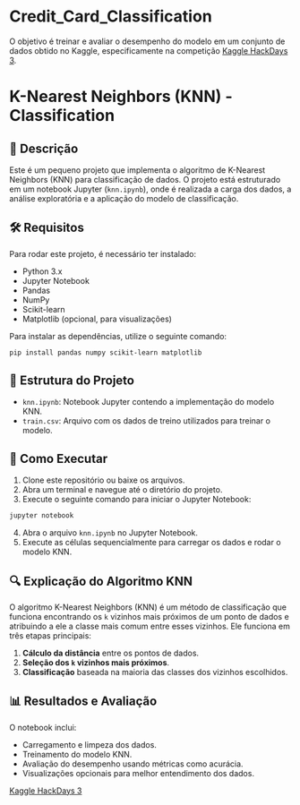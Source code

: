 # Credit_Card_Classification
O objetivo é treinar e avaliar o desempenho do modelo em um conjunto de dados obtido no Kaggle, especificamente na competição [Kaggle HackDays 3](https://www.kaggle.com/competitions/cdshackdays3).
# K-Nearest Neighbors (KNN) - Classification

## 📌 Descrição
Este é um pequeno projeto que implementa o algoritmo de K-Nearest Neighbors (KNN) para classificação de dados. O projeto está estruturado em um notebook Jupyter (`knn.ipynb`), onde é realizada a carga dos dados, a análise exploratória e a aplicação do modelo de classificação.

## 🛠 Requisitos
Para rodar este projeto, é necessário ter instalado:
- Python 3.x
- Jupyter Notebook
- Pandas
- NumPy
- Scikit-learn
- Matplotlib (opcional, para visualizações)

Para instalar as dependências, utilize o seguinte comando:

```bash
pip install pandas numpy scikit-learn matplotlib
```

## 📂 Estrutura do Projeto
- `knn.ipynb`: Notebook Jupyter contendo a implementação do modelo KNN.
- `train.csv`: Arquivo com os dados de treino utilizados para treinar o modelo.


## 🚀 Como Executar
1. Clone este repositório ou baixe os arquivos.
2. Abra um terminal e navegue até o diretório do projeto.
3. Execute o seguinte comando para iniciar o Jupyter Notebook:

```bash
jupyter notebook
```

4. Abra o arquivo `knn.ipynb` no Jupyter Notebook.
5. Execute as células sequencialmente para carregar os dados e rodar o modelo KNN.

## 🔍 Explicação do Algoritmo KNN
O algoritmo K-Nearest Neighbors (KNN) é um método de classificação que funciona encontrando os `k` vizinhos mais próximos de um ponto de dados e atribuindo a ele a classe mais comum entre esses vizinhos. Ele funciona em três etapas principais:
1. **Cálculo da distância** entre os pontos de dados.
2. **Seleção dos `k` vizinhos mais próximos**.
3. **Classificação** baseada na maioria das classes dos vizinhos escolhidos.

## 📊 Resultados e Avaliação
O notebook inclui:
- Carregamento e limpeza dos dados.
- Treinamento do modelo KNN.
- Avaliação do desempenho usando métricas como acurácia.
- Visualizações opcionais para melhor entendimento dos dados.


[Kaggle HackDays 3](https://www.kaggle.com/competitions/cdshackdays3)




